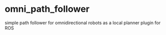 # omni_path_follower
simple path follower for omnidirectional robots as a local planner plugin for ROS
